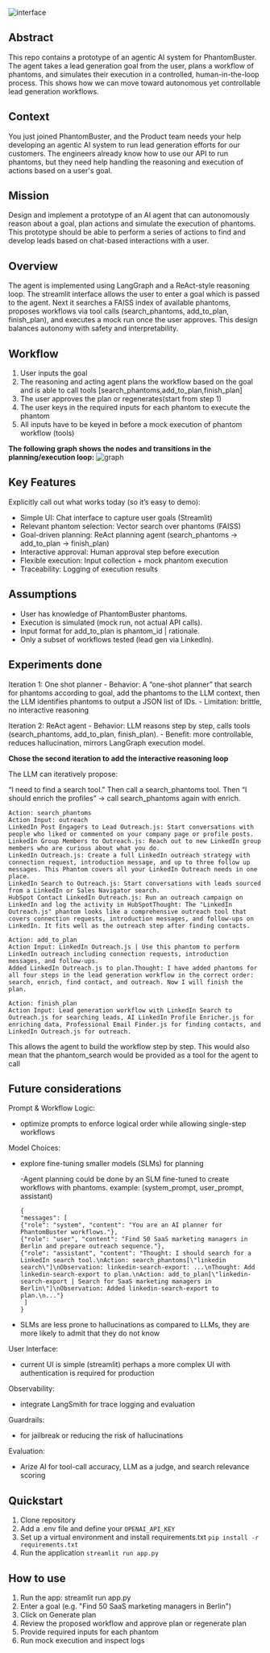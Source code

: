 ![interface](https://github.com/ruinahkoh/phantom_agent_lead_generation/blob/main/UI.png)

## Abstract
This repo contains a prototype of an agentic AI system for PhantomBuster. The agent takes a lead generation goal from the user, plans a workflow of phantoms, and simulates their execution in a controlled, human-in-the-loop process. This shows how we can move toward autonomous yet controllable lead generation workflows.


## Context
You just joined PhantomBuster, and the Product team needs your help developing an agentic AI
system to run lead generation efforts for our customers. The engineers already know how to use
our API to run phantoms, but they need help handling the reasoning and execution of actions
based on a user's goal.

## Mission
Design and implement a prototype of an AI agent that can autonomously reason about a goal,
plan actions and simulate the execution of phantoms. This prototype should be able to perform
a series of actions to find and develop leads based on chat-based interactions with a user.

## Overview
The agent is implemented using LangGraph and a ReAct-style reasoning loop. The streamlit interface allows the user to enter a goal which is passed to the agent. Next it searches a FAISS index of available phantoms, proposes workflows via tool calls (search_phantoms, add_to_plan, finish_plan), and executes a mock run once the user approves. This design balances autonomy with safety and interpretability.

## Workflow
1) User inputs the goal
2) The reasoning and acting agent plans the workflow based on the goal and is able to call tools [search_phantoms,add_to_plan,finish_plan]
3) The user approves the plan or regenerates(start from step 1)
4) The user keys in the required inputs for each phantom to execute the phantom
5) All inputs have to be keyed in before a mock execution of phantom workflow (tools)

**The following graph shows the nodes and transitions in the planning/execution loop:**
![graph](https://github.com/ruinahkoh/phantom_agent_lead_generation/blob/main/graph.png)


## Key Features
Explicitly call out what works today (so it’s easy to demo):
- Simple UI: Chat interface to capture user goals (Streamlit)
- Relevant phantom selection: Vector search over phantoms (FAISS)
- Goal-driven planning: ReAct planning agent (search_phantoms → add_to_plan → finish_plan)
- Interactive approval: Human approval step before execution
- Flexible execution: Input collection + mock phantom execution
- Traceability: Logging of execution results

## Assumptions
- User has knowledge of PhantomBuster phantoms.
- Execution is simulated (mock run, not actual API calls).
- Input format for add_to_plan is phantom_id | rationale.
- Only a subset of workflows tested (lead gen via LinkedIn).


## Experiments done
Iteration 1: One shot planner 
    - Behavior: A “one-shot planner” that search for phantoms according to goal, add the phantoms to the LLM context, then the LLM identifies phantoms to output a JSON list of IDs.
    - Limitation: brittle, no interactive reasoning


Iteration 2: ReAct agent
    - Behavior: LLM reasons step by step, calls tools (search_phantoms, add_to_plan, finish_plan).
    - Benefit: more controllable, reduces hallucination, mirrors LangGraph execution model.

**Chose the second iteration to add the interactive reasoning loop**
 
The LLM can iteratively propose:

“I need to find a search tool.”
Then call a search_phantoms tool.
Then “I should enrich the profiles” → call search_phantoms again with enrich.

```
Action: search_phantoms  
Action Input: outreach
LinkedIn Post Engagers to Lead Outreach.js: Start conversations with people who liked or commented on your company page or profile posts.
LinkedIn Group Members to Outreach.js: Reach out to new LinkedIn group members who are curious about what you do.
LinkedIn Outreach.js: Create a full LinkedIn outreach strategy with connection request, introduction message, and up to three follow up messages. This Phantom covers all your LinkedIn Outreach needs in one place.
LinkedIn Search to Outreach.js: Start conversations with leads sourced from a LinkedIn or Sales Navigator search.
HubSpot Contact LinkedIn Outreach.js: Run an outreach campaign on LinkedIn and log the activity in HubSpotThought: The "LinkedIn Outreach.js" phantom looks like a comprehensive outreach tool that covers connection requests, introduction messages, and follow-ups on LinkedIn. It fits well as the outreach step after finding contacts.

Action: add_to_plan  
Action Input: LinkedIn Outreach.js | Use this phantom to perform LinkedIn outreach including connection requests, introduction messages, and follow-ups.
Added LinkedIn Outreach.js to plan.Thought: I have added phantoms for all four steps in the lead generation workflow in the correct order: search, enrich, find contact, and outreach. Now I will finish the plan.

Action: finish_plan  
Action Input: Lead generation workflow with LinkedIn Search to Outreach.js for searching leads, AI LinkedIn Profile Enricher.js for enriching data, Professional Email Finder.js for finding contacts, and LinkedIn Outreach.js for outreach.
```

This allows the agent to build the workflow step by step. This would also mean that the phantom_search would be provided as a tool for the agent to call


## Future considerations
Prompt & Workflow Logic: 
- optimize prompts to enforce logical order while allowing single-step workflows

Model Choices: 
- explore fine-tuning smaller models (SLMs) for planning
   
    -Agent planning could be done by an SLM fine-tuned to create workflows with phantoms. example: (system_prompt, user_prompt, assistant) 
    ```
    {
  "messages": [
    {"role": "system", "content": "You are an AI planner for PhantomBuster workflows."},
    {"role": "user", "content": "Find 50 SaaS marketing managers in Berlin and prepare outreach sequence."},
    {"role": "assistant", "content": "Thought: I should search for a LinkedIn search tool.\nAction: search_phantoms[\"linkedin search\"]\nObservation: linkedin-search-export: ...\nThought: Add linkedin-search-export to plan.\nAction: add_to_plan[\"linkedin-search-export | Search for SaaS marketing managers in Berlin\"]\nObservation: Added linkedin-search-export to plan.\n..."}
     ]
    }
    ```
- SLMs are less prone to hallucinations as compared to LLMs, they are more likely to admit that they do not know

User Interface:
- current UI is simple (streamlit) perhaps a more complex UI with authentication is required for production

Observability: 
- integrate LangSmith for trace logging and evaluation

Guardrails:
- for jailbreak or reducing the risk of hallucinations

Evaluation: 
- Arize AI for tool-call accuracy, LLM as a judge, and search relevance scoring

## Quickstart
1. Clone repository
2. Add a .env file and define your `OPENAI_API_KEY`
3. Set up a virtual environment and install requirements.txt
`pip install -r requirements.txt`
4. Run the application `streamlit run app.py`

## How to use
1. Run the app:
   streamlit run app.py
2. Enter a goal (e.g. "Find 50 SaaS marketing managers in Berlin")
3. Click on Generate plan
4. Review the proposed workflow and approve plan or regenerate plan
5. Provide required inputs for each phantom
6. Run mock execution and inspect logs
